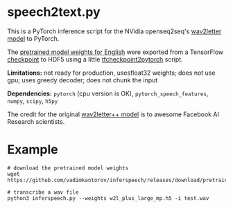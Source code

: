 # speech2text.py
This is a PyTorch inference script for the NVidia openseq2seq's [wav2letter model](https://nvidia.github.io/OpenSeq2Seq/html/speech-recognition/wave2letter.html) to PyTorch. 

The [pretrained model weights for English](https://github.com/vadimkantorov/inferspeech/releases/download/pretrained/w2l_plus_large_mp.h5) were exported from a TensorFlow [checkpoint](https://nvidia.github.io/OpenSeq2Seq/html/speech-recognition/wave2letter.html#training) to HDF5 using a little [tfcheckpoint2pytorch](https://github.com/vadimkantorov/tfcheckpoint2pytorch) script.

**Limitations:** not ready for production, usesfloat32 weights; does not use gpu; uses greedy decoder; does not chunk the input

**Dependencies:** `pytorch` (cpu version is OK), `pytorch_speech_features`, `numpy`, `scipy`, `h5py`

The credit for the original [wav2letter++ model](https://arxiv.org/abs/1812.07625) is to awesome Facebook AI Research scientists.

# Example
```shell
# download the pretrained model weights
wget https://github.com/vadimkantorov/inferspeech/releases/download/pretrained/w2l_plus_large_mp.h5

# transcribe a wav file
python3 inferspeech.py --weights w2l_plus_large_mp.h5 -i test.wav
```
